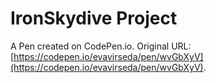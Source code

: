 # IronSkydive Project

A Pen created on CodePen.io. Original URL: [https://codepen.io/evavirseda/pen/wvGbXyV](https://codepen.io/evavirseda/pen/wvGbXyV).



